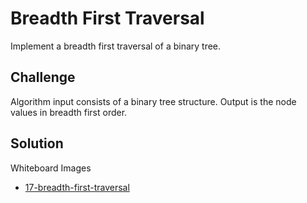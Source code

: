 # Breadth First Traversal
Implement a breadth first traversal of a binary tree.

## Challenge
Algorithm input consists of a binary tree structure.
Output is the node values in breadth first order.

## Solution
Whiteboard Images
- [17-breadth-first-traversal](../../assets/17-breadth-first-traversal.jpg)
